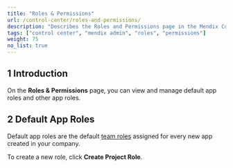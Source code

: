 ```yaml
---
title: "Roles & Permissions"
url: /control-center/roles-and-permissions/
description: "Describes the Roles and Permissions page in the Mendix Control Center."
tags: ["control center", "mendix admin", "roles", "permissions"]
weight: 75
no_list: true
---
```


## 1 Introduction

On the **Roles & Permissions** page, you can view and manage default app roles and other app roles.

## 2 Default App Roles

Default app roles are the default [team roles](https://docs.mendix.com/developerportal/general/app-roles/#team-roles) assigned for every new app created in your company.

To create a new role, click **Create Project Role**.